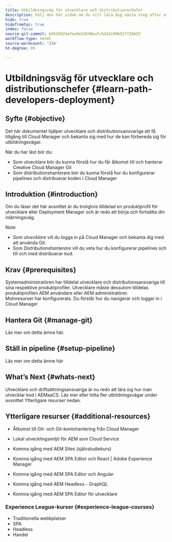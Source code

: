 ```yaml
---
title: Utbildningsväg för utvecklare och distributionschefer
description: Följ den här sidan om du vill lära dig nästa steg efter att du har fått åtkomst, om du är en utvecklare eller en distributionshanterare
hide: true
hidefromtoc: true
index: false
source-git-commit: b45d5824afee9e2d540ea7cb41b199b517f26b25
workflow-type: tm+mt
source-wordcount: '334'
ht-degree: 0%

---
```


# Utbildningsväg för utvecklare och distributionschefer {#learn-path-developers-deployment}

## Syfte {#objective}

Det här dokumentet hjälper utvecklare och distributionsansvariga att få tillgång till Cloud Manager och bekanta sig med hur de kan förbereda sig för utbildningsvägar.

När du har läst bör du:

* Som utvecklare bör du kunna förstå hur du får åtkomst till och hanterar Creative Cloud Manager Git
* Som distributionshanterare bör du kunna förstå hur du konfigurerar pipelines och distribuerar koden i Cloud Manager

## Introduktion {#introduction}

Om du läser det här avsnittet är du troligtvis tilldelad en produktprofil för utvecklare eller Deployment Manager och är redo att börja och fortsätta din inlärningsväg.

>[!NOTE]
>* Som *utvecklare* vill du logga in på Cloud Manager och bekanta dig med att använda Git.
>* Som *Distributionshanterare* vill du veta hur du konfigurerar pipelines och till och med distribuerar kod.


## Krav {#prerequisites}

Systemadministratören har tilldelat utvecklare och distributionsansvariga till sina respektive produktprofiler. Utvecklare måste dessutom tilldelas produktprofilen AEM användare eller AEM administratörer.\
Molnresurser har konfigurerats.
Du förstår hur du navigerar och loggar in i Cloud Manager

## Hantera Git {#manage-git}

Läs mer om detta ämne här.

## Ställ in pipeline {#setup-pipeline}

Läs mer om detta ämne här

## What’s Next {#whats-next}

Utvecklare och driftsättningsansvariga är nu redo att lära sig hur man utvecklar kod i AEMaaCS. Läs mer eller hitta fler utbildningsvägar under avsnittet Ytterligare resurser nedan.

## Ytterligare resurser {#additional-resources}

* Åtkomst till Git- och Git-kontohantering från Cloud Manager

* Lokal utvecklingsmiljö för AEM som Cloud Service

* Komma igång med AEM Sites (självstudiekurs)

* Komma igång med AEM SPA Editor och React | Adobe Experience Manager

* Komma igång med AEM SPA Editor och Angular

* Komma igång med AEM Headless - GraphQL

* Komma igång med AEM SPA Editor för utvecklare

### Experience League-kurser {#experience-league-courses}

* Traditionella webbplatser
* SPA
* Headless
* Handel
